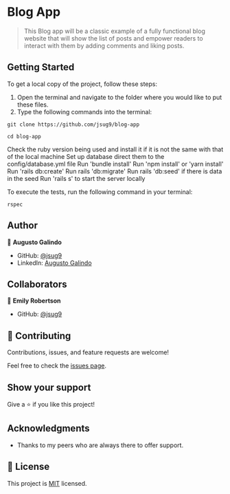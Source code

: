 # Blog App

> This Blog app will be a classic example of a fully functional blog website that will show the list of posts and empower readers to interact with them by adding comments and liking posts.

## Getting Started

To get a local copy of the project, follow these steps: 
1. Open the terminal and navigate to the folder where you would like to put these files.
2. Type the following commands into the terminal: 
 ```
 git clone https://github.com/jsug9/blog-app
 ```
 ```
 cd blog-app
 ```

Check the ruby version being used and install it if it is not the same with that of the local machine
Set up database direct them to the config/database.yml file
Run 'bundle install'
Run 'npm install' or 'yarn install'
Run 'rails db:create'
Run rails 'db:migrate'
Run rails 'db:seed' if there is data in the seed
Run 'rails s' to start the server locally

To execute the tests, run the following command in your terminal:
```
rspec
```

## Author

👤 **Augusto Galindo**

- GitHub: [@jsug9](https://github.com/jsug9)
- LinkedIn: [Augusto Galindo](https://www.linkedin.com/in/augustogalindo/)

## Collaborators

👤 **Emily Robertson**

- GitHub: [@jsug9](https://github.com/emyrue)

## 🤝 Contributing

Contributions, issues, and feature requests are welcome!

Feel free to check the [issues page](https://github.com/jsug9/blog-app/issues).

## Show your support

Give a ⭐️ if you like this project!

## Acknowledgments

- Thanks to my peers who are always there to offer support.

## 📝 License

This project is [MIT](./LICENSE) licensed.
